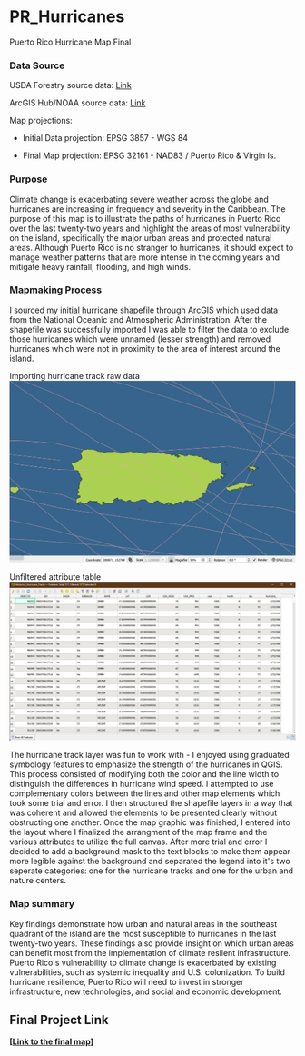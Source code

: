 # PR_Hurricanes
Puerto Rico Hurricane Map Final

### Data Source

USDA Forestry source data: [Link](https://www.fs.usda.gov/rds/archive/catalog/RDS-2018-0004)

ArcGIS Hub/NOAA source data: [Link](https://hub.arcgis.com/datasets/d053e72aabfd4c5ab4139c3829c1e11c_0/explore?location=22.753037%2C-86.695325%2C4.12)

Map projections:
* Initial Data projection: EPSG 3857 - WGS 84

* Final Map projection: EPSG 32161 - NAD83 / Puerto Rico & Virgin Is.

### Purpose
Climate change is exacerbating severe weather across the globe and hurricanes are increasing in frequency and severity in the Caribbean. The purpose of this map is to illustrate the paths of hurricanes in Puerto Rico over the last twenty-two years and highlight the areas of most vulnerability on the island, specifically the major urban areas and protected natural areas. Although Puerto Rico is no stranger to hurricanes, it  should expect to manage weather patterns that are more intense in the coming years and mitigate heavy rainfall, flooding, and high winds.  

### Mapmaking Process
I sourced my initial hurricane shapefile through ArcGIS which used data from the National Oceanic and Atmospheric Administration.  After the shapefile was successfully imported I was able to filter the data to exclude those hurricanes which were unnamed (lesser strength) and removed hurricanes which were not in proximity to the area of interest around the island. 

Importing hurricane track raw data ![Importing hurricane track raw data](graphics/map_in_progress.png)

Unfiltered attribute table ![Unfiltered attribute table](graphics/hurricane_tracks_attributes.png)

The hurricane track layer was fun to work with - I enjoyed using graduated symbology features to emphasize the strength of the hurricanes in QGIS. This process consisted of modifying both the color and the line width to distinguish the differences in hurricane wind speed. I attempted to use complementary colors between the lines and other map elements which took some trial and error. I then structured the shapefile layers in a way that was coherent and allowed the elements to be presented clearly without obstructing one another. Once the map graphic was finished, I entered into the layout where I finalized the arrangment of the map frame and the various attributes to utilize the full canvas. After more trial and error I decided to add a background mask to the text blocks to make them appear more legible against the background and separated the legend into it's two seperate categories: one for the hurricane tracks and one for the urban and nature centers. 

### Map summary

Key findings demonstrate how urban and natural areas in the southeast quadrant of the island are the most susceptible to hurricanes in the last twenty-two years. 
These findings also provide insight on which urban areas can benefit most from the implementation of climate resilent infrastructure. Puerto Rico's vulnerability 
to climate change is exacerbated by existing vulnerabilities, such as systemic inequality and U.S. colonization. To build hurricane resilience, Puerto Rico will 
need to invest in stronger infrastructure, new technologies, and social and economic development.

## Final Project Link

 **[[Link to the final map](https://tlme234.github.io/PR_Hurricanes)]** 
